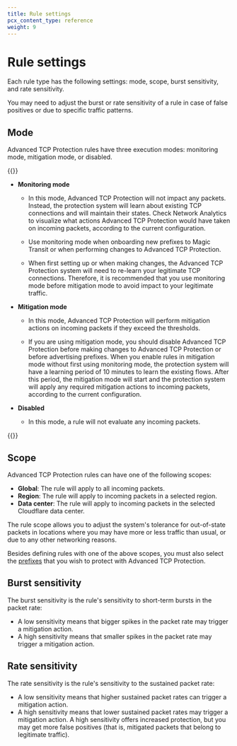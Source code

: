 ```yaml
---
title: Rule settings
pcx_content_type: reference
weight: 9
---
```


# Rule settings

Each rule type has the following settings: mode, scope, burst sensitivity, and rate sensitivity.

You may need to adjust the burst or rate sensitivity of a rule in case of false positives or due to specific traffic patterns.

## Mode

Advanced TCP Protection rules have three execution modes: monitoring mode, mitigation mode, or disabled.

{{<definitions>}}

* **Monitoring mode**

    * In this mode, Advanced TCP Protection will not impact any packets. Instead, the protection system will learn about existing TCP connections and will maintain their states. Check Network Analytics to visualize what actions Advanced TCP Protection would have taken on incoming packets, according to the current configuration.

    * Use monitoring mode when onboarding new prefixes to Magic Transit or when performing changes to Advanced TCP Protection.

    * When first setting up or when making changes, the Advanced TCP Protection system will need to re-learn your legitimate TCP connections. Therefore, it is recommended that you use monitoring mode before mitigation mode to avoid impact to your legitimate traffic.

* **​​Mitigation mode**

    * In this mode, Advanced TCP Protection will perform mitigation actions on incoming packets if they exceed the thresholds.

    * If you are using mitigation mode, you should disable Advanced TCP Protection before making changes to Advanced TCP Protection or before advertising prefixes. When you enable rules in mitigation mode without first using monitoring mode, the protection system will have a learning period of 10 minutes to learn the existing flows. After this period, the mitigation mode will start and the protection system will apply any required mitigation actions to incoming packets, according to the current configuration.

* **Disabled**

    * In this mode, a rule will not evaluate any incoming packets.

{{</definitions>}}

## Scope

Advanced TCP Protection rules can have one of the following scopes:

* **Global**: The rule will apply to all incoming packets.
* **Region**: The rule will apply to incoming packets in a selected region.
* **Data center**: The rule will apply to incoming packets in the selected Cloudflare data center.

The rule scope allows you to adjust the system's tolerance for out-of-state packets in locations where you may have more or less traffic than usual, or due to any other networking reasons.

Besides defining rules with one of the above scopes, you must also select the [prefixes](/ddos-protection/tcp-protection/concepts/#prefixes) that you wish to protect with Advanced TCP Protection.

## Burst sensitivity

The burst sensitivity is the rule's sensitivity to short-term bursts in the packet rate:

* A low sensitivity means that bigger spikes in the packet rate may trigger a mitigation action.
* A high sensitivity means that smaller spikes in the packet rate may trigger a mitigation action.

## Rate sensitivity

The rate sensitivity is the rule's sensitivity to the sustained packet rate:

* A low sensitivity means that higher sustained packet rates can trigger a mitigation action.
* A high sensitivity means that lower sustained packet rates may trigger a mitigation action. A high sensitivity offers increased protection, but you may get more false positives (that is, mitigated packets that belong to legitimate traffic).
